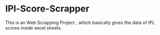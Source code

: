 # IPl-Score-Scrapper
This is an Web Scrapping Project , which basically gives the data of IPL scores inside excel sheets.
